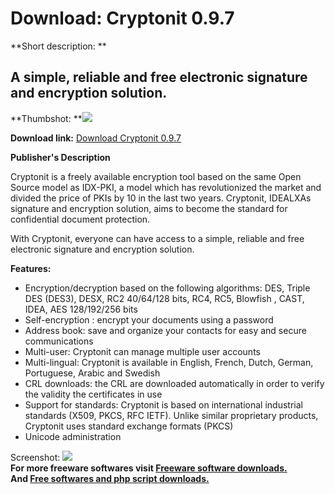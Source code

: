 # Download: Cryptonit 0.9.7

**Short description: **

## A simple, reliable and free electronic signature and encryption solution.

  
**Thumbshot: **![](http://www.freewarefiles.com/screenshot/cryptonit_md.gif)   
  
**Download link:** [Download Cryptonit 0.9.7](http://freesoftwares.boysofts.com/Cryptonit_program_34594.html)  
  

**Publisher's Description**  
  

Cryptonit is a freely available encryption tool based on the same Open Source
model as IDX-PKI, a model which has revolutionized the market and divided the
price of PKIs by 10 in the last two years. Cryptonit, IDEALXAs signature and
encryption solution, aims to become the standard for confidential document
protection.

With Cryptonit, everyone can have access to a simple, reliable and free
electronic signature and encryption solution.

**Features:**

  * Encryption/decryption based on the following algorithms: DES, Triple DES (DES3), DESX, RC2 40/64/128 bits, RC4, RC5, Blowfish , CAST, IDEA, AES 128/192/256 bits 
  * Self-encryption : encrypt your documents using a password 
  * Address book: save and organize your contacts for easy and secure communications 
  * Multi-user: Cryptonit can manage multiple user accounts 
  * Multi-lingual: Cryptonit is available in English, French, Dutch, German, Portuguese, Arabic and Swedish 
  * CRL downloads: the CRL are downloaded automatically in order to verify the validity the certificates in use 
  * Support for standards: Cryptonit is based on international industrial standards (X509, PKCS, RFC IETF). Unlike similar proprietary products, Cryptonit uses standard exchange formats (PKCS) 
  * Unicode administration 

  
  
Screenshot: ![](http://www.freewarefiles.com/screenshot/cryptonit.gif)  
**For more freeware softwares visit [Freeware software downloads.](http://freesoftwares.boysofts.com/)**   
**And [Free softwares and php script downloads.](http://www.boysofts.com/)**

